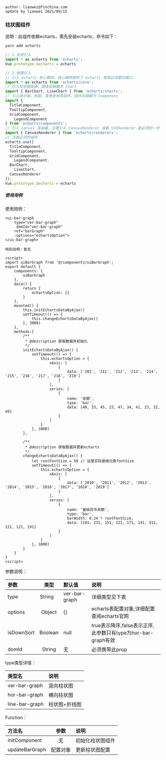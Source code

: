 ```
author: liaowei@finchina.com
update by liaowei 2021/09/15
```
### 柱状图组件

说明：此组件依赖echarts，需先安装echarts，命令如下：

```js
yarn add echarts

// 1.全局引入
import * as echarts from 'echarts';
Vue.prototype.$echarts = echarts

// 2.按需引入
// 引入 echarts 核心模块，核心模块提供了 echarts 使用必须要的接口。
import * as echarts from 'echarts/core';
// 引入柱状图图表，图表后缀都为 Chart
import { BarChart, LineChart } from 'echarts/charts';
// 引入提示框，标题，直角坐标系组件，组件后缀都为 Component
import {
  TitleComponent,
  TooltipComponent,
  GridComponent,
	LegendComponent
} from 'echarts/components';
// 引入 Canvas 渲染器，注意引入 CanvasRenderer 或者 SVGRenderer 是必须的一步
import { CanvasRenderer } from 'echarts/renderers';
// 注册必须的组件
echarts.use([
  TitleComponent,
  TooltipComponent,
  GridComponent,
	LegendComponent,
  BarChart,
	LineChart,
  CanvasRenderer
]);
Vue.prototype.$echarts = echarts

```

##### 使用用例
使用用例：

	<ui-bar-graph 
		type="ver-bar-graph"
		 domId="ver-bar-graph"
		ref="barGraph"
		:options="echartsOption">
	</ui-bar-graph>
	
	特别说明：暂无
		
	<script>
	import uiBarGraph from '@/components/uiBarGraph';
	export default {
		components: {
			uiBarGraph
		},
		data() {
			return {
				echartsOption: {}
			}
		},
		mounted() {
			this.initEchartsDataByAjax()
			setTimeout(() => {
				this.changeEchartsDataByAjax()
			}, 3000)
		},
		methods:{
			/**
			 * @description 获取数据并初始化
			 */
			initEchartsDataByAjax() {
				setTimeout(() => {
					this.echartsOption = {
						xAxis: [
							{
								data: ['201', '211', '212', '213', '214', '215', '216', '217', '218', '219']
							}
						],
						series: [
							{
								name: '余额',
								type: 'bar',
								data: [48, 33, 45, 23, 47, 34, 41, 23, 32, 49]
							}
						]
					}
				}, 1000)
			},
			
			/**
			 * @description 获取数据并更新echarts
			 */
			changeEchartsDataByAjax() {
				let rootFontSize = 50 // 这里实际是根元素fontSize
				setTimeout(() => {
					this.echartsOption = {
						xAxis: [
							{
								data: ['2010', '2011', '2012', '2013', '2014', '2015', '2016', '2017', '2018', '2019']
							}
						],
						series: [
							{
								name: '基础货币余额',
								type: 'bar',
								barWidth: 0.24 * rootFontSize,
								data: [181, 231, 151, 121, 171, 141, 311, 121, 121, 191]
							}
						]
					}
				}, 1000)
			}
		}
	}
	<script>

 
参数说明：

 参数 | 类型 | 默认值 | 说明 
 :-----| :----: | :----- | :-----
 <div style="width:41px">type</div> | <div style="width:47px">String</div> | <div style="width:75px">ver-bar-graph</div> | 详细类型见下表
 options | Object | {} | echarts表配置对象,详细配置查阅echarts官网
 isDownSort | Boolean | null | true表示降序,false表示正序,此参数只有type为hor-bar-graph有效
 domId | String | 无 | 必须携带此prop
 
 type类型详情：

 类型名 | 说明 
 :-----| :----
 ver-bar-graph | 竖向柱状图
 hor-bar-graph | 横向柱状图
 line-bar-graph | 柱状图+折线图 
 
 Function：
 
 方法名 | 参数 | 说明 |
 :-----| :----: | :-----
 initComponent | 无 | 初始化柱状图组件
 updateBarGraph | 配置对象 | 更新柱状图配置




